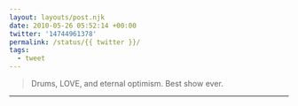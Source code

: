 ```yaml
---
layout: layouts/post.njk
date: 2010-05-26 05:52:14 +00:00
twitter: '14744961378'
permalink: /status/{{ twitter }}/
tags: 
  - tweet
---
```


> Drums, LOVE, and eternal optimism. Best show ever.

---
